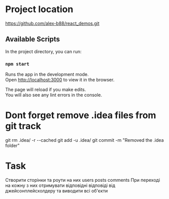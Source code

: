 # Project location
https://github.com/alex-b88/react_demos.git

## Available Scripts

In the project directory, you can run:

### `npm start`

Runs the app in the development mode.\
Open [http://localhost:3000](http://localhost:3000) to view it in the browser.

The page will reload if you make edits.\
You will also see any lint errors in the console.


# Dont forget remove .idea files from git track
git rm .idea/ -r --cached
git add -u .idea/
git commit -m "Removed the .idea folder"

# Task
Створити сторінки та роути на них
users
posts
comments
При переході на кожну з них отримувати відповідні відповіді від джейсонплейсхолдеру та виводити всі об'єкти
